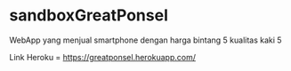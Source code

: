 # sandboxGreatPonsel

WebApp yang menjual smartphone dengan harga bintang 5 kualitas kaki 5

Link Heroku = https://greatponsel.herokuapp.com/
